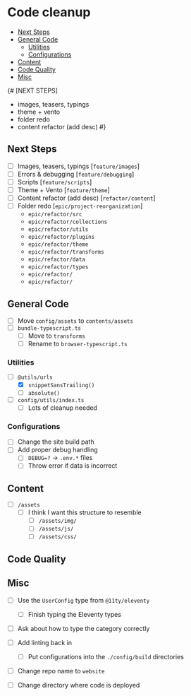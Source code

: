 # Code cleanup

- [Next Steps](#next-steps)
- [General Code](#general-code)
  - [Utilities](#utilities)
  - [Configurations](#configurations)
- [Content](#content)
- [Code Quality](#code-quality)
- [Misc](#misc)

{#
[NEXT STEPS]
- images, teasers, typings
- theme + vento
- folder redo
- content refactor (add desc)
#}

## Next Steps
- [ ] Images, teasers, typings [`feature/images`]
- [ ] Errors & debugging [`feature/debugging`]
- [ ] Scripts [`feature/scripts`]
- [ ] Theme + Vento [`feature/theme`]
- [ ] Content refactor (add desc) [`refactor/content`]
- [ ] Folder redo [`epic/project-reorganization`]
  - `epic/refactor/src`
  - `epic/refactor/collections`
  - `epic/refactor/utils`
  - `epic/refactor/plugins`
  - `epic/refactor/theme`
  - `epic/refactor/transforms`
  - `epic/refactor/data`
  - `epic/refactor/types`
  - `epic/refactor/`
  - `epic/refactor/`

## General Code
- [ ] Move `config/assets` to `contents/assets`
- [ ] `bundle-typescript.ts`
  - [ ] Move to `transforms`
  - [ ] Rename to `browser-typescript.ts`

### Utilities
- [ ] `@utils/urls`
  - [x] `snippetSansTrailing()`
  - [ ] `absolute()`
- [ ] `config/utils/index.ts`
  - [ ] Lots of cleanup needed

### Configurations
- [ ] Change the site build path
- [ ] Add proper debug handling
  - [ ] `DEBUG=?` -> `.env.*` files
  - [ ] Throw error if data is incorrect

## Content
- [ ] `/assets`
  - [ ] I think I want this structure to resemble
    - [ ] `/assets/img/`
    - [ ] `/assets/js/`
    - [ ] `/assets/css/`

## Code Quality
## Misc
- [ ] Use the `UserConfig` type from `@11ty/eleventy`
  - [ ] Finish typing the Eleventy types
- [ ] Ask about how to type the category correctly
- [ ] Add linting back in
  - [ ] Put configurations into the `./config/build` directories
- [ ] Change repo name to `website`
- [ ] Change directory where code is deployed

